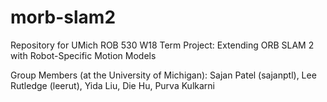 # morb-slam2
Repository for UMich ROB 530 W18 Term Project: Extending ORB SLAM 2 with Robot-Specific Motion Models

Group Members (at the University of Michigan): Sajan Patel (sajanptl), Lee Rutledge (leerut), Yida Liu, Die Hu, Purva Kulkarni
